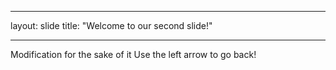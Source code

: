 ___
layout: slide
title: "Welcome to our second slide!"
___
Modification for the sake of it
Use the left arrow to go back!
